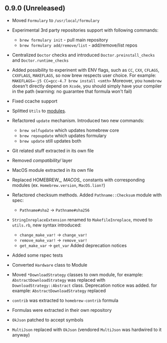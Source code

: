 ## 0.9.0 (Unreleased) ##

*  Moved `Formulary` to `/usr/local/formulary`

*  Experimental 3rd party repositories support with following commands:
      * `brew formulary init` - pull main repository
      * `brew formulary add/remove/list` - add/remove/list repos

*  Centralized `Doctor` checks and introduced `Doctor.preinstall_checks` and `Doctor.runtime_checks`

*  Added possibility to experinent with ENV flags, such as `CC`, `CXX`, `CFLAGS`, `CXXFLAGS`, `MAKEFLAGS`, so
   now brew respects user choice. For example: `MAKEFLAGS=-j5 CC=gcc-4.7 brew install <smth>`
   Moreover, you `homebrew` doesn't directly depend on `Xcode`, you should simply have your compiler in the path
   (warning: no guarantee that formula won't fail)

*  Fixed ccache support
  
*  Splitted `Utils` to [modules](https://github.com/etehtsea/homebrew/tree/master/Library/Homebrew/utils).

*  Refactored `update` mechanism. Introduced two new commands:
      * `brew selfupdate` which updates homebrew core
      * `brew repoupdate` which updates formulary
      * `brew update` still updates both

*  Git related stuff extracted in its own file

*  Removed *compatibility/* layer

*  MacOS module extracted in its own file

*  Replaced HOMEBREW_*, MACOS_* constants with corresponding modules
   (ex. `Homebrew.version`, `MacOS.lion?`)

*  Refactored checksum methods. Added `Pathname::Checksum` module with
   spec:
      * `Pathname#sha2` -> `Pathname#sha256`
*  `StringInreplaceExtension` renamed to `MakefileInreplace`, moved to
   `utils.rb`, new syntax introduced:
      * `change_make_var!` -> `change_var!`
      * `remove_make_var!` -> `remove_var!`
      * `get_make_var`    -> `get_var`
   Added deprecation notices

*  Added some rspec tests

*  Converted `Hardware` class to Module

*  Moved `*DownloadStrategy` classes to own module, for example:
   `AbstractDownloadStrategy` was replaced with
   `DownloadStrategy::Abstract` class. Deprecation notice was added.
   for example: `AbstractDownloadStrategy` replaced

*  `contrib` was extracted to `homebrew-contrib` formula

*  Formulas were extracted in their own repository

*  `OkJson` patched to accept symbols

*  `MultiJson` replaced with `OkJson` (vendored `MultiJson` was hardwired to
   it anyway)
